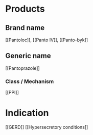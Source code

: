 # Products

## Brand name
[[Pantoloc]], [[Panto IV]], [[Panto-byk]]

## Generic name
[[Pantoprazole]]

### Class / Mechanism
[[PPI]]

# Indication
[[GERD]]
[[Hypersecretory conditions]]